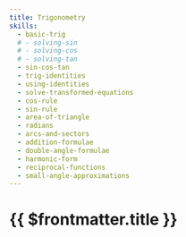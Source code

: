 ```yaml
---
title: Trigonometry
skills:
  - basic-trig
  # - solving-sin
  # - solving-cos
  # - solving-tan
  - sin-cos-tan
  - trig-identities
  - using-identities
  - solve-transformed-equations
  - cos-rule
  - sin-rule
  - area-of-triangle
  - radians
  - arcs-and-sectors
  - addition-formulae
  - double-angle-formulae
  - harmonic-form
  - reciprocal-functions
  - small-angle-approximations
---
```


# {{ $frontmatter.title }}
